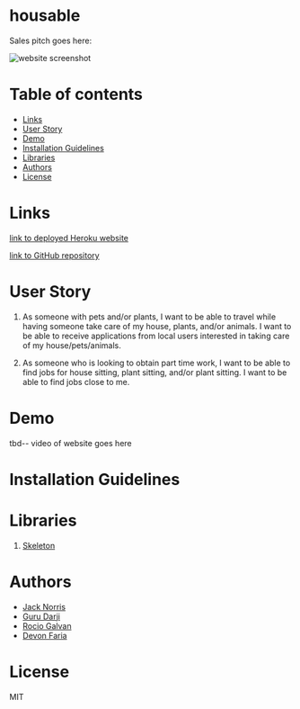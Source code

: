 # housable

Sales pitch goes here: 


![website screenshot](./public/images/)

Table of contents
=================
   * [Links](#links)
   * [User Story](#user-story)
   * [Demo](#demo)
   * [Installation Guidelines](#installation-guidelines)
   * [Libraries](libraries)
   * [Authors](#authors)
   * [License](#license)
    

Links
=================     
[link to deployed Heroku website](#)

[link to GitHub repository](https://github.com/devonfaria/housable)



User Story
=================

1. As someone with pets and/or plants, I want to be able to travel while having someone take care of my house, plants, and/or animals. I want to be able to receive applications from local users interested in taking care of my house/pets/animals.

2. As someone who is looking to obtain part time work, I want to be able to find jobs for house sitting, plant sitting, and/or plant sitting. I want to be able to find jobs close to me. 


Demo
=================

tbd-- video of website goes here


Installation Guidelines
=================



Libraries
================= 
1. [Skeleton](http://getskeleton.com/)


Authors
=================

 - [Jack Norris](#)
 - [Guru Darji](#)
 - [Rocio Galvan](https://www.linkedin.com/in/rocio-galvan/)
 - [Devon Faria](#)

 License
=================

MIT
